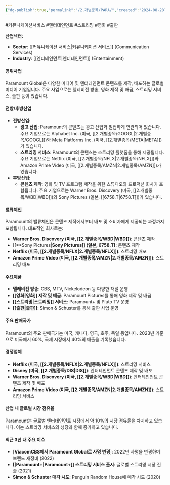 ```yaml
---
{"dg-publish":true,"permalink":"/2.개별종목/PARA/","created":"2024-08-28T13:59:27.492+09:00","updated":"2025-06-03T20:06:00.603+09:00"}
---
```


#커뮤니케이션서비스 #엔터테인먼트 #스트리밍 #영화 #출판



**산업섹터:**

- **Sector**: [[커뮤니케이션 서비스\|커뮤니케이션 서비스]] (Communication Services)
- **Industry**: [[엔터테인먼트\|엔터테인먼트]] (Entertainment)

#### 영위사업

Paramount Global은 다양한 미디어 및 엔터테인먼트 콘텐츠를 제작, 배포하는 글로벌 미디어 기업입니다. 주요 사업으로는 텔레비전 방송, 영화 제작 및 배급, 스트리밍 서비스, 출판 등이 있습니다.

#### 전방/후방산업

- **전방산업**:
    - **광고 산업**: Paramount의 콘텐츠는 광고 산업과 밀접하게 연관되어 있습니다. 주요 기업으로는 Alphabet Inc. (미국, [[2.개별종목/GOOGL\|2.개별종목/GOOGL]])와 Meta Platforms Inc. (미국, [[2.개별종목/META\|META]])가 있습니다.
    - **스트리밍 서비스**: Paramount의 콘텐츠는 스트리밍 플랫폼을 통해 제공됩니다. 주요 기업으로는 Netflix (미국, [[2.개별종목/NFLX\|2.개별종목/NFLX]])와 Amazon Prime Video (미국, [[2.개별종목/AMZN\|2.개별종목/AMZN]])가 있습니다.
- **후방산업**:
    - **콘텐츠 제작**: 영화 및 TV 프로그램 제작을 위한 스튜디오와 프로덕션 회사가 포함됩니다. 주요 기업으로는 Warner Bros. Discovery (미국, [[2.개별종목/WBD\|WBD]])와 Sony Pictures (일본, [[6758.T\|6758.T]])가 있습니다.

#### 밸류체인

Paramount의 밸류체인은 콘텐츠 제작에서부터 배포 및 소비자에게 제공되는 과정까지 포함됩니다. 대표적인 회사로는:

- **Warner Bros. Discovery (미국, [[2.개별종목/WBD\|WBD]])**: 콘텐츠 제작
- [[**Sony Pictures\|**Sony Pictures]] (일본, 6758.T)**: 콘텐츠 제작
- **Netflix (미국, [[2.개별종목/NFLX\|2.개별종목/NFLX]])**: 스트리밍 배포
- **Amazon Prime Video (미국, [[2.개별종목/AMZN\|2.개별종목/AMZN]])**: 스트리밍 배포

#### 주요제품

- **텔레비전 방송**: CBS, MTV, Nickelodeon 등 다양한 채널 운영
- **[[영화\|영화]] 제작 및 배급**: Paramount Pictures를 통해 영화 제작 및 배급
- **[[스트리밍\|스트리밍]] 서비스**: Paramount+ 및 Pluto TV 운영
- **[[출판\|출판]]**: Simon & Schuster를 통해 출판 사업 운영

#### 주요 판매국가

Paramount의 주요 판매국가는 미국, 캐나다, 영국, 호주, 독일 등입니다. 2023년 기준으로 미국에서 60%, 국제 시장에서 40%의 매출을 기록했습니다.

#### 경쟁업체

- **Netflix (미국, [[2.개별종목/NFLX\|2.개별종목/NFLX]])**: 스트리밍 서비스
- **Disney (미국, [[2.개별종목/DIS\|DIS]])**: 엔터테인먼트 콘텐츠 제작 및 배포
- **Warner Bros. Discovery (미국, [[2.개별종목/WBD\|WBD]])**: 엔터테인먼트 콘텐츠 제작 및 배포
- **Amazon Prime Video (미국, [[2.개별종목/AMZN\|2.개별종목/AMZN]])**: 스트리밍 서비스

#### 산업 내 글로벌 시장 점유율

Paramount는 글로벌 엔터테인먼트 시장에서 약 10%의 시장 점유율을 차지하고 있습니다. 이는 스트리밍 서비스의 성장과 함께 증가하고 있습니다.

#### 최근 3년 내 주요 이슈

- [**ViacomCBS에서 Paramount Global로 사명 변경**]: 2022년 사명을 변경하며 브랜드 재정비 (2022)
- **[[Paramount+\|Paramount+]] 스트리밍 서비스 출시**: 글로벌 스트리밍 시장 진출 (2021)
- **Simon & Schuster 매각 시도**: Penguin Random House에 매각 시도 (2020)